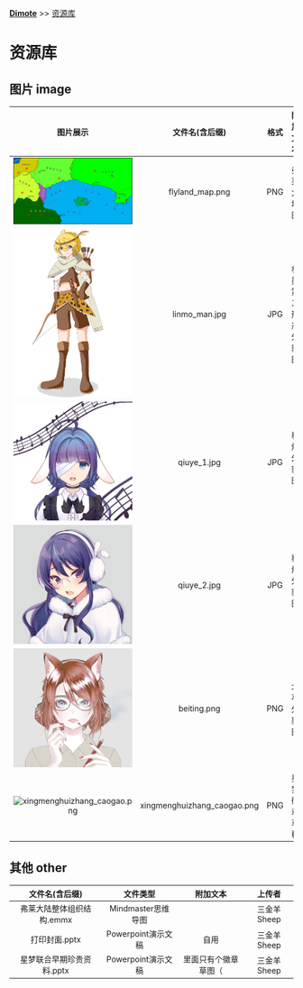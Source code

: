**[Dimote](https://dimote.top)** >> [资源库](resource/resource_list.md)

# 资源库

## 图片 image

| 图片展示 | 文件名(含后缀) | 格式 | 附加文本 | 图片来源 |
| :---: | :---: | :---: | :---: | :---: |
| ![flyland_map.png](image/flyland_map.png) | flyland_map.png | PNG | 弗莱大地图 | 三金羊Sheep |
| ![linmo_man.jpg](image/linmo_man.jpg) |  linmo_man.jpg| JPG | 林墨第二形态外貌图 | 林墨 |
| ![qiuye_1.jpg](image/qiuye_1.jpg) | qiuye_1.jpg | JPG | 秋烨外貌图1 | 秋烨 |
| ![qiuye_2.jpg](image/qiuye_2.jpg) | qiuye_2.jpg | JPG | 秋烨外貌图2 | 秋烨 |
| ![beiting.png](image/beiting.png) | beiting.png | PNG | 北亭外貌图 | 秋烨 |
| ![xingmenghuizhang_caogao.png](xingmenghuizhang_caogao.png) | xingmenghuizhang_caogao.png | PNG | 星梦徽章草稿 | 三金羊Sheep |

## 其他 other

| 文件名(含后缀) | 文件类型 | 附加文本 | 上传者 |
| :---: | :---: | :---: | :---: |
| 弗莱大陆整体组织结构.emmx | Mindmaster思维导图 |  | 三金羊Sheep |
| 打印封面.pptx | Powerpoint演示文稿 | 自用 | 三金羊Sheep |
| 星梦联合早期珍贵资料.pptx | Powerpoint演示文稿 | 里面只有个徽章草图（ | 三金羊Sheep |
